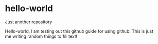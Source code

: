 # hello-world
Just another repository 

Hello-world,
I am testing out this github guide for using github.
This is just me writing random things to fill text!
